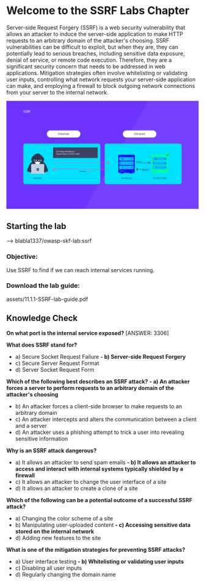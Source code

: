 # Welcome to the SSRF Labs Chapter

Server-side Request Forgery (SSRF) is a web security vulnerability that allows an attacker to induce the server-side application to make HTTP requests to an arbitrary domain of the attacker's choosing.
SSRF vulnerabilities can be difficult to exploit, but when they are, they can potentially lead to serious breaches, including sensitive data exposure, denial of service, or remote code execution. Therefore, they are a significant security concern that needs to be addressed in web applications. Mitigation strategies often involve whitelisting or validating user inputs, controlling what network requests your server-side application can make, and employing a firewall to block outgoing network connections from your server to the internal network.

![SSRF](assets/images/SSRF.png)

## Starting the lab

<Link to digital ocean> --> blabla1337/owasp-skf-lab:ssrf

### Objective:

Use SSRF to find if we can reach internal services running.

### Download the lab guide:

assets/11.1.1-SSRF-lab-guide.pdf

## Knowledge Check

**On what port is the internal service exposed?**
[ANSWER: 3306] 


**What does SSRF stand for?**
   - a) Secure Socket Request Failure
 **- b) Server-side Request Forgery**
   - c) Secure Server Request Format
   - d) Server Socket Request Form

**Which of the following best describes an SSRF attack?**
 **- a) An attacker forces a server to perform requests to an arbitrary domain of the attacker's choosing**
   - b) An attacker forces a client-side browser to make requests to an arbitrary domain
   - c) An attacker intercepts and alters the communication between a client and a server
   - d) An attacker uses a phishing attempt to trick a user into revealing sensitive information

**Why is an SSRF attack dangerous?**
   - a) It allows an attacker to send spam emails
 **- b) It allows an attacker to access and interact with internal systems typically shielded by a firewall**
   - c) It allows an attacker to change the user interface of a site
   - d) It allows an attacker to create a clone of a site

**Which of the following can be a potential outcome of a successful SSRF attack?**
   - a) Changing the color scheme of a site
   - b) Manipulating user-uploaded content
 **- c) Accessing sensitive data stored on the internal network**
   - d) Adding new features to the site

**What is one of the mitigation strategies for preventing SSRF attacks?**
   - a) User interface testing
 **- b) Whitelisting or validating user inputs**
   - c) Disabling all user inputs
   - d) Regularly changing the domain name

